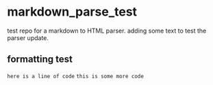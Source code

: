 # markdown_parse_test
test repo for a markdown to HTML parser. 
adding some text to test the parser update. 

## formatting test
`here is a line of code`
`this is some more code`
